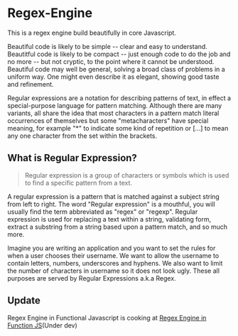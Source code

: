 # Regex-Engine
This is a regex engine build beautifully in core Javascript.

Beautiful code is likely to be simple -- clear and easy to understand. Beautitful code is likely to be compact -- just enough code to do the job and no more -- but not cryptic, to the point where it cannot be understood. Beautiful code may well be general, solving a broad class of problems in a uniform way. One might even describe it as elegant, showing good taste and refinement.

Regular expressions are a notation for describing patterns of text, in effect a special-purpose language for pattern matching. Although there are many variants, all share the idea that most characters in a pattern match literal occurrences of themselves but some "metacharacters" have special meaning, for example "*" to indicate some kind of repetition or [...] to mean any one character from the set within the brackets.

## What is Regular Expression?

> Regular expression is a group of characters or symbols which is used to find a specific pattern from a text.

A regular expression is a pattern that is matched against a subject string from
left to right. The word "Regular expression" is a mouthful, you will usually
find the term abbreviated as "regex" or "regexp". Regular expression is used for
replacing a text within a string, validating form, extract a substring from a
string based upon a pattern match, and so much more.

Imagine you are writing an application and you want to set the rules for when a
user chooses their username. We want to allow the username to contain letters,
numbers, underscores and hyphens. We also want to limit the number of characters
in username so it does not look ugly. These all purposes are served by Regular
Expressions a.k.a Regex.

## Update

Regex Engine in Functional Javascript is cooking at [Regex Engine in Function JS](https://github.com/dgr8akki/Regex-Engine-FunctionalJS)(Under dev)
